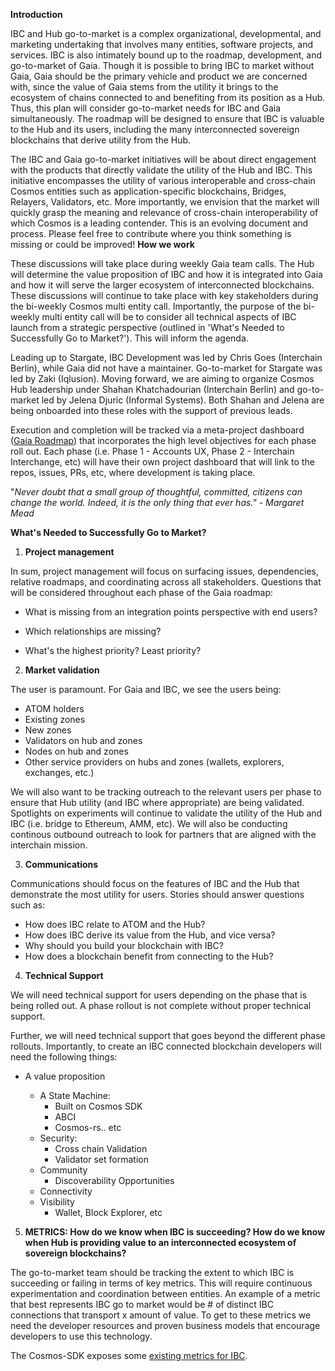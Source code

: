 **Introduction**

IBC and Hub go-to-market is a complex organizational, developmental, and
marketing undertaking that involves many entities, software projects, and
services. IBC is also intimately bound up to the roadmap, development, and
go-to-market of Gaia. Though it is possible to bring IBC to market without Gaia,
Gaia should be the primary vehicle and product we are concerned with, since the
value of Gaia stems from the utility it brings to the ecosystem of chains
connected to and benefiting from its position as a Hub. Thus, this plan will
consider go-to-market needs for IBC and Gaia simultaneously. The roadmap will be
designed to ensure that IBC is valuable to the Hub and its users, including the
many interconnected sovereign blockchains that derive utility from the Hub.

The IBC and Gaia go-to-market initiatives will be about direct engagement with
the products that directly validate the utility of the Hub and IBC. This
initiative encompasses the utility of various interoperable and cross-chain
Cosmos entities such as application-specific blockchains, Bridges, Relayers,
Validators, etc. More importantly, we envision that the market will quickly
grasp the meaning and relevance of cross-chain interoperability of which Cosmos
is a leading contender. This is an evolving document and process. Please feel
free to contribute where you think something is missing or could be improved!
**How we work**

These discussions will take place during weekly Gaia team calls. The Hub will
determine the value proposition of IBC and how it is integrated into Gaia and
how it will serve the larger ecosystem of interconnected blockchains. These
discussions will continue to take place with key stakeholders during the
bi-weekly Cosmos multi entity call. Importantly, the purpose of the bi-weekly
multi entity call will be to consider all technical aspects of IBC launch from a
strategic perspective (outlined in 'What's Needed to Successfully Go to
Market?'). This will inform the agenda.

Leading up to Stargate, IBC Development was led by Chris Goes (Interchain
Berlin), while Gaia did not have a maintainer. Go-to-market for Stargate was led
by Zaki (Iqlusion). Moving forward, we are aiming to organize Cosmos Hub
leadership under Shahan Khatchadourian (Interchain Berlin) and go-to-market led
by Jelena Djuric (Informal Systems). Both Shahan and Jelena are being onboarded
into these roles with the support of previous leads.

Execution and completion will be tracked via a meta-project dashboard
([Gaia Roadmap](https://github.com/cosmos/gaia/projects/6)) that incorporates
the high level objectives for each phase roll out. Each phase (i.e. Phase 1 -
Accounts UX, Phase 2 - Interchain Interchange, etc) will have their own project
dashboard that will link to the repos, issues, PRs, etc, where development is
taking place.

"*Never doubt that a small group of thoughtful, committed, citizens can
change the world. Indeed, it is the only thing that ever has." - Margaret
Mead*

**What's Needed to Successfully Go to Market?**

1.  **Project management**

In sum, project management will focus on surfacing issues, dependencies,
relative roadmaps, and coordinating across all stakeholders. Questions that will
be considered throughout each phase of the Gaia roadmap:

*   What is missing from an integration points perspective with end users?

*   Which relationships are missing?

*   What's the highest priority? Least priority?

2.  **Market validation**

The user is paramount. For Gaia and IBC, we see the users being:

*   ATOM holders
*   Existing zones
*   New zones
*   Validators on hub and zones
*   Nodes on hub and zones
*   Other service providers on hubs and zones (wallets, explorers, exchanges,
    etc.)

We will also want to be tracking outreach to the relevant users per phase to
ensure that Hub utility (and IBC where appropriate) are being validated.
Spotlights on experiments will continue to validate the utility of the Hub and
IBC (i.e. bridge to Ethereum, AMM, etc). We will also be conducting continous
outbound outreach to look for partners that are aligned with the interchain
mission.

3.  **Communications**

Communications should focus on the features of IBC and the Hub that demonstrate
the most utility for users. Stories should answer questions such as:

*   How does IBC relate to ATOM and the Hub?
*   How does IBC derive its value from the Hub, and vice versa?
*   Why should you build your blockchain with IBC?
*   How does a blockchain benefit from connecting to the Hub?

4.  **Technical Support**

We will need technical support for users depending on the phase that is being
rolled out. A phase rollout is not complete without proper technical support.

Further, we will need technical support that goes beyond the different phase
rollouts. Importantly, to create an IBC connected blockchain developers will
need the following things:

*   A value proposition

    *   A State Machine:
        *   Built on Cosmos SDK
        *   ABCI
        *   Cosmos-rs.. etc
    *   Security:
        *   Cross chain Validation
        *   Validator set formation
    *   Community
        *   Discoverability Opportunities
    *   Connectivity
    *   Visibility
        *   Wallet, Block Explorer, etc

5.  **METRICS: How do we know when IBC is succeeding? How do we know when Hub is
    providing value to an interconnected ecosystem of sovereign blockchains?**

The go-to-market team should be tracking the extent to which IBC is succeeding
or failing in terms of key metrics. This will require continuous experimentation
and coordination between entities. An example of a metric that best represents
IBC go to market would be # of distinct IBC connections that transport x amount
of value. To get to these metrics we need the developer resources and proven
business models that encourage developers to use this technology.

The Cosmos-SDK exposes some
[existing metrics for IBC](https://docs.cosmos.network/main/core/telemetry.html#supported-metrics).
